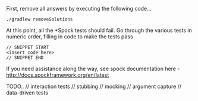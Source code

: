 First, remove all answers by executing the following code...

    ./gradlew removeSolutions

At this point, all the *Spock tests should fail.  Go through the various tests in numeric order,
filling in code to make the tests pass

    // SNIPPET START
    <insert code here>
    // SNIPPET END


If you need assistance along the way, see spock documentation here - http://docs.spockframework.org/en/latest


TODO..
// interaction tests
    // stubbing
    // mocking
    // argument capture
// data-driven tests